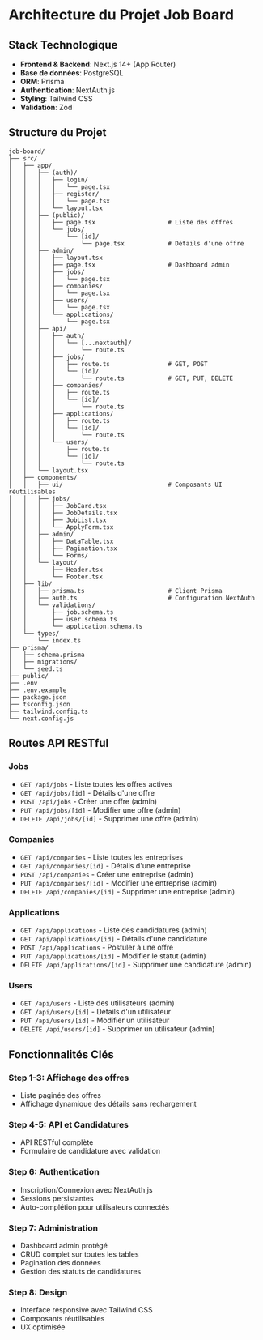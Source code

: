 # Architecture du Projet Job Board

## Stack Technologique
- **Frontend & Backend**: Next.js 14+ (App Router)
- **Base de données**: PostgreSQL
- **ORM**: Prisma
- **Authentication**: NextAuth.js
- **Styling**: Tailwind CSS
- **Validation**: Zod

## Structure du Projet

```
job-board/
├── src/
│   ├── app/
│   │   ├── (auth)/
│   │   │   ├── login/
│   │   │   │   └── page.tsx
│   │   │   ├── register/
│   │   │   │   └── page.tsx
│   │   │   └── layout.tsx
│   │   ├── (public)/
│   │   │   ├── page.tsx                    # Liste des offres
│   │   │   └── jobs/
│   │   │       └── [id]/
│   │   │           └── page.tsx            # Détails d'une offre
│   │   ├── admin/
│   │   │   ├── layout.tsx
│   │   │   ├── page.tsx                    # Dashboard admin
│   │   │   ├── jobs/
│   │   │   │   └── page.tsx
│   │   │   ├── companies/
│   │   │   │   └── page.tsx
│   │   │   ├── users/
│   │   │   │   └── page.tsx
│   │   │   └── applications/
│   │   │       └── page.tsx
│   │   ├── api/
│   │   │   ├── auth/
│   │   │   │   └── [...nextauth]/
│   │   │   │       └── route.ts
│   │   │   ├── jobs/
│   │   │   │   ├── route.ts                # GET, POST
│   │   │   │   └── [id]/
│   │   │   │       └── route.ts            # GET, PUT, DELETE
│   │   │   ├── companies/
│   │   │   │   ├── route.ts
│   │   │   │   └── [id]/
│   │   │   │       └── route.ts
│   │   │   ├── applications/
│   │   │   │   ├── route.ts
│   │   │   │   └── [id]/
│   │   │   │       └── route.ts
│   │   │   └── users/
│   │   │       ├── route.ts
│   │   │       └── [id]/
│   │   │           └── route.ts
│   │   └── layout.tsx
│   ├── components/
│   │   ├── ui/                             # Composants UI réutilisables
│   │   ├── jobs/
│   │   │   ├── JobCard.tsx
│   │   │   ├── JobDetails.tsx
│   │   │   ├── JobList.tsx
│   │   │   └── ApplyForm.tsx
│   │   ├── admin/
│   │   │   ├── DataTable.tsx
│   │   │   ├── Pagination.tsx
│   │   │   └── Forms/
│   │   └── layout/
│   │       ├── Header.tsx
│   │       └── Footer.tsx
│   ├── lib/
│   │   ├── prisma.ts                       # Client Prisma
│   │   ├── auth.ts                         # Configuration NextAuth
│   │   └── validations/
│   │       ├── job.schema.ts
│   │       ├── user.schema.ts
│   │       └── application.schema.ts
│   └── types/
│       └── index.ts
├── prisma/
│   ├── schema.prisma
│   ├── migrations/
│   └── seed.ts
├── public/
├── .env
├── .env.example
├── package.json
├── tsconfig.json
├── tailwind.config.ts
└── next.config.js
```



## Routes API RESTful

### Jobs
- `GET /api/jobs`  - Liste toutes les offres actives
- `GET /api/jobs/[id]`  - Détails d'une offre
- `POST /api/jobs`  - Créer une offre (admin)
- `PUT /api/jobs/[id]`  - Modifier une offre (admin)
- `DELETE /api/jobs/[id]`  - Supprimer une offre (admin)

### Companies
- `GET /api/companies`  - Liste toutes les entreprises
- `GET /api/companies/[id]`  - Détails d'une entreprise
- `POST /api/companies`  - Créer une entreprise (admin)
- `PUT /api/companies/[id]`  - Modifier une entreprise (admin)
- `DELETE /api/companies/[id]`  - Supprimer une entreprise (admin)

### Applications
- `GET /api/applications`  - Liste des candidatures (admin)
- `GET /api/applications/[id]`  - Détails d'une candidature
- `POST /api/applications`  - Postuler à une offre
- `PUT /api/applications/[id]`  - Modifier le statut (admin)
- `DELETE /api/applications/[id]`  - Supprimer une candidature (admin)

### Users
- `GET /api/users`  - Liste des utilisateurs (admin)
- `GET /api/users/[id]`  - Détails d'un utilisateur
- `PUT /api/users/[id]`  - Modifier un utilisateur
- `DELETE /api/users/[id]`  - Supprimer un utilisateur (admin)

## Fonctionnalités Clés

### Step 1-3: Affichage des offres
- Liste paginée des offres
- Affichage dynamique des détails sans rechargement

### Step 4-5: API et Candidatures
- API RESTful complète
- Formulaire de candidature avec validation

### Step 6: Authentication
- Inscription/Connexion avec NextAuth.js
- Sessions persistantes
- Auto-complétion pour utilisateurs connectés

### Step 7: Administration
- Dashboard admin protégé
- CRUD complet sur toutes les tables
- Pagination des données
- Gestion des statuts de candidatures

### Step 8: Design
- Interface responsive avec Tailwind CSS
- Composants réutilisables
- UX optimisée
